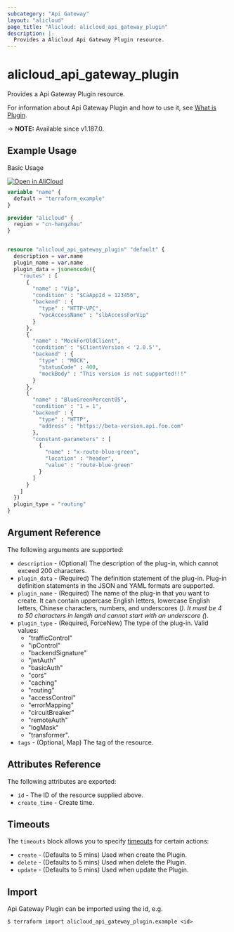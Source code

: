 ```yaml
---
subcategory: "Api Gateway"
layout: "alicloud"
page_title: "Alicloud: alicloud_api_gateway_plugin"
description: |-
  Provides a Alicloud Api Gateway Plugin resource.
---
```


# alicloud_api_gateway_plugin

Provides a Api Gateway Plugin resource. 

For information about Api Gateway Plugin and how to use it, see [What is Plugin](https://www.alibabacloud.com/help/en/api-gateway/developer-reference/api-cloudapi-2016-07-14-createplugin).

-> **NOTE:** Available since v1.187.0.

## Example Usage

Basic Usage

<div style="display: block;margin-bottom: 40px;"><div class="oics-button" style="float: right;position: absolute;margin-bottom: 10px;">
  <a href="https://api.aliyun.com/terraform?resource=alicloud_api_gateway_plugin&exampleId=0459c282-24f0-8aa1-1585-b60a576f4cbc7a5bd10e&activeTab=example&spm=docs.r.api_gateway_plugin.0.0459c28224&intl_lang=EN_US" target="_blank">
    <img alt="Open in AliCloud" src="https://img.alicdn.com/imgextra/i1/O1CN01hjjqXv1uYUlY56FyX_!!6000000006049-55-tps-254-36.svg" style="max-height: 44px; max-width: 100%;">
  </a>
</div></div>

```terraform
variable "name" {
  default = "terraform_example"
}

provider "alicloud" {
  region = "cn-hangzhou"
}


resource "alicloud_api_gateway_plugin" "default" {
  description = var.name
  plugin_name = var.name
  plugin_data = jsonencode({
    "routes" : [
      {
        "name" : "Vip",
        "condition" : "$CaAppId = 123456",
        "backend" : {
          "type" : "HTTP-VPC",
          "vpcAccessName" : "slbAccessForVip"
        }
      },
      {
        "name" : "MockForOldClient",
        "condition" : "$ClientVersion < '2.0.5'",
        "backend" : {
          "type" : "MOCK",
          "statusCode" : 400,
          "mockBody" : "This version is not supported!!!"
        }
      },
      {
        "name" : "BlueGreenPercent05",
        "condition" : "1 = 1",
        "backend" : {
          "type" : "HTTP",
          "address" : "https://beta-version.api.foo.com"
        },
        "constant-parameters" : [
          {
            "name" : "x-route-blue-green",
            "location" : "header",
            "value" : "route-blue-green"
          }
        ]
      }
    ]
  })
  plugin_type = "routing"
}
```

## Argument Reference

The following arguments are supported:
* `description` - (Optional) The description of the plug-in, which cannot exceed 200 characters.
* `plugin_data` - (Required) The definition statement of the plug-in. Plug-in definition statements in the JSON and YAML formats are supported.
* `plugin_name` - (Required) The name of the plug-in that you want to create. It can contain uppercase English letters, lowercase English letters, Chinese characters, numbers, and underscores (_). It must be 4 to 50 characters in length and cannot start with an underscore (_).
* `plugin_type` - (Required, ForceNew) The type of the plug-in. Valid values:
  - "trafficControl"
  - "ipControl"
  - "backendSignature"
  - "jwtAuth"
  - "basicAuth"
  - "cors"
  - "caching"
  - "routing"
  - "accessControl"
  - "errorMapping"
  - "circuitBreaker"
  - "remoteAuth"
  - "logMask"
  - "transformer".
* `tags` - (Optional, Map) The tag of the resource.

## Attributes Reference

The following attributes are exported:
* `id` - The ID of the resource supplied above.
* `create_time` - Create time.

## Timeouts

The `timeouts` block allows you to specify [timeouts](https://www.terraform.io/docs/configuration-0-11/resources.html#timeouts) for certain actions:
* `create` - (Defaults to 5 mins) Used when create the Plugin.
* `delete` - (Defaults to 5 mins) Used when delete the Plugin.
* `update` - (Defaults to 5 mins) Used when update the Plugin.

## Import

Api Gateway Plugin can be imported using the id, e.g.

```shell
$ terraform import alicloud_api_gateway_plugin.example <id>
```